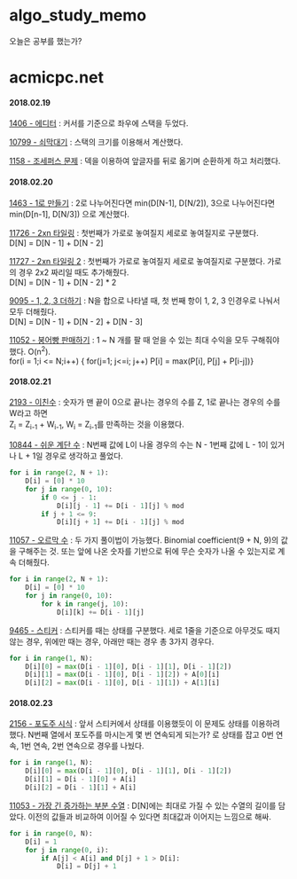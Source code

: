 # algo_study_memo
오늘은 공부를 했는가?


# acmicpc.net
#### 2018.02.19
[1406 - 에디터](https://www.acmicpc.net/problem/1406) : 커서를 기준으로 좌우에 스택을 두었다.

[10799 - 쇠막대기](https://www.acmicpc.net/problem/10799) : 스택의 크기를 이용해서 계산했다.

[1158 - 조세퍼스 문제](https://www.acmicpc.net/problem/1158) : 덱을 이용하여 앞글자를 뒤로 옮기며 순환하게 하고 처리했다.

#### 2018.02.20
[1463 - 1로 만들기](https://www.acmicpc.net/problem/1463) : 2로 나누어진다면 min(D[N-1], D[N/2]), 3으로 나누어진다면 min(D[n-1], D[N/3]) 으로 계산했다.

[11726 - 2xn 타일링](https://www.acmicpc.net/problem/11726) : 첫번째가 가로로 놓여질지 세로로 놓여질지로 구분했다.<br> D[N] = D[N - 1] + D[N - 2]

[11727 - 2xn 타일링 2](https://www.acmicpc.net/problem/11727) : 첫번째가 가로로 놓여질지 세로로 놓여질지로 구분했다. 가로의 경우 2x2 짜리일 때도 추가해줬다.<br> D[N] = D[N - 1] + D[N - 2] * 2

[9095 - 1, 2, 3 더하기](https://www.acmicpc.net/problem/9095) : N을 합으로 나타낼 때, 첫 번째 항이 1, 2, 3 인경우로 나눠서 모두 더해줬다.<br> D[N] = D[N - 1] + D[N - 2] + D[N - 3]

[11052 - 붕어빵 판매하기](https://www.acmicpc.net/problem/11052) : 1 ~ N 개를 팔 때 얻을 수 있는 최대 수익을 모두 구해줘야 했다. O(n<sup>2</sup>).<br> for(i = 1;i <= N;i++) { for(j=1; j<=i; j++) P[i] = max(P[i], P[j] + P[i-j])}

#### 2018.02.21
[2193 - 이친수](https://www.acmicpc.net/problem/2193) : 숫자가 맨 끝이 0으로 끝나는 경우의 수를 Z, 1로 끝나는 경우의 수를 W라고 하면 <br> Z<sub>i</sub> = Z<sub>i-1</sub> + W<sub>i-1</sub>, W<sub>i</sub> = Z<sub>i-1</sub>를 만족하는 것을 이용했다.

[10844 - 쉬운 계단 수](https://www.acmicpc.net/problem/10844) : N번째 값에 L이 나올 경우의 수는 N - 1번째 값에 L - 1이 있거나 L + 1일 경우로 생각하고 풀었다.
```python
for i in range(2, N + 1):
    D[i] = [0] * 10
    for j in range(0, 10):
        if 0 <= j - 1:
            D[i][j - 1] += D[i - 1][j] % mod
        if j + 1 <= 9:
            D[i][j + 1] += D[i - 1][j] % mod
```

[11057 - 오르막 수](https://www.acmicpc.net/problem/11057) : 두 가지 풀이법이 가능했다. Binomial coefficient(9 + N, 9)의 값을 구해주는 것. 또는 앞에 나온 숫자를 기반으로 뒤에 무슨 숫자가 나올 수 있는지로 계속 더해줬다.
```python
for i in range(2, N + 1):
    D[i] = [0] * 10
    for j in range(0, 10):
        for k in range(j, 10):
            D[i][k] += D[i - 1][j]
```

[9465 - 스티커](https://www.acmicpc.net/problem/9465) : 스티커를 때는 상태를 구분했다. 세로 1줄을 기준으로 아무것도 때지 않는 경우, 위에만 때는 경우, 아래만 때는 경우 총 3가지 경우다.
```python
for i in range(1, N):
    D[i][0] = max(D[i - 1][0], D[i - 1][1], D[i - 1][2])
    D[i][1] = max(D[i - 1][0], D[i - 1][2]) + A[0][i]
    D[i][2] = max(D[i - 1][0], D[i - 1][1]) + A[1][i]
```

#### 2018.02.23

[2156 - 포도주 시식](https://www.acmicpc.net/problem/2156) : 앞서 스티커에서 상태를 이용했듯이 이 문제도 상태를 이용하려 했다. N번째 열에서 포도주를 마시는게 몇 번 연속되게 되는가? 로 상태를 잡고 0번 연속, 1번 연속, 2번 연속으로 경우를 나눴다.
```python
for i in range(1, N):
    D[i][0] = max(D[i - 1][0], D[i - 1][1], D[i - 1][2])
    D[i][1] = D[i - 1][0] + A[i]
    D[i][2] = D[i - 1][1] + A[i]
```

[11053 - 가장 긴 증가하는 부분 수열](https://www.acmicpc.net/problem/11053) : D[N]에는 최대로 가질 수 있는 수열의 길이를 담았다. 이전의 값들과 비교하여 이어질 수 있다면 최대값과 이어지는 느낌으로 해싸.
```python
for i in range(0, N):
    D[i] = 1
    for j in range(0, i):
        if A[j] < A[i] and D[j] + 1 > D[i]:
            D[i] = D[j] + 1
```
